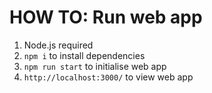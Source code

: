 # HOW TO: Run web app
1) Node.js required
2) `npm i` to install dependencies
3) `npm run start` to initialise web app
4) `http://localhost:3000/` to view web app